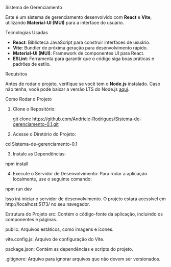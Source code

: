 Sistema de Gerenciamento

Este é um sistema de gerenciamento desenvolvido com **React** e **Vite**, utilizando **Material-UI (MUI)** para a interface do usuário.

Tecnologias Usadas

- **React**: Biblioteca JavaScript para construir interfaces de usuário.
- **Vite**: Bundler de próxima geração para desenvolvimento rápido.
- **Material-UI (MUI)**: Framework de componentes UI para React.
- **ESLint**: Ferramenta para garantir que o código siga boas práticas e padrões de estilo.

Requisitos

Antes de rodar o projeto, verifique se você tem o **Node.js** instalado. Caso não tenha, você pode baixar a versão LTS do Node.js [aqui](https://nodejs.org/).

Como Rodar o Projeto

1. Clone o Repositório:

 
   git clone https://github.com/Andriele-Rodrigues/Sistema-de-gerenciamento-0.1.git

2. Acesse o Diretório do Projeto:

cd Sistema-de-gerenciamento-0.1

3. Instale as Dependências:

npm install

4. Execute o Servidor de Desenvolvimento:
Para rodar a aplicação localmente, use o seguinte comando:

npm run dev

Isso irá iniciar o servidor de desenvolvimento. O projeto estará acessível em http://localhost:5173/ no seu navegador.

Estrutura do Projeto
src: Contém o código-fonte da aplicação, incluindo os componentes e páginas.

public: Arquivos estáticos, como imagens e ícones.

vite.config.js: Arquivo de configuração do Vite.

package.json: Contém as dependências e scripts do projeto.

.gitignore: Arquivo para ignorar arquivos que não devem ser versionados.
